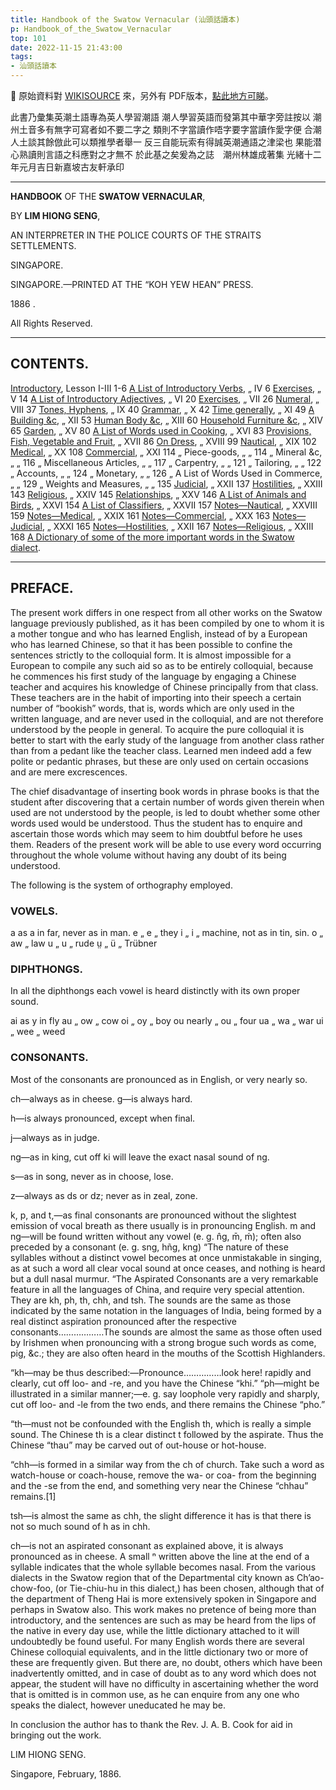```yaml
---
title: Handbook of the Swatow Vernacular (汕頭話讀本)
p: Handbook_of_the_Swatow_Vernacular
top: 101
date: 2022-11-15 21:43:00
tags: 
- 汕頭話讀本
---
```


📌 原始資料對 [WIKISOURCE](https://en.wikisource.org/wiki/Handbook_of_the_Swatow_Vernacular) 來，另外有 PDF版本，[點此地方可睇](/pdf/Handbook_of_the_Swatow_Vernacular.pdf)。


此書乃彙集英潮土語專為英人學習潮語
潮人學習英語而發第其中華字旁註按以
潮州土音多有無字可寫者如不要二字之
類則不字當讀作唔字要字當讀作愛字便
合潮人土談其餘倣此可以類推學者舉一
反三自能玩索有得誠英潮通語之津梁也
果能潜心熟讀則言語之科應對之才無不
於此基之矣爰為之誌　潮州林雄成著集
光緒十二年元月吉日新嘉坡古友軒承印

<!--more-->
------

**HANDBOOK** OF THE **SWATOW VERNACULAR**,

BY **LIM HIONG SENG**,

AN INTERPRETER IN THE POLICE COURTS OF THE STRAITS SETTLEMENTS.

SINGAPORE.

SINGAPORE.—PRINTED AT THE “KOH YEW HEAN” PRESS.

1886 .

All Rights Reserved.

------

## CONTENTS.

[Introductory](/Handbook_of_the_Swatow_Vernacular/introductory),	Lesson I-III	1-6
[A List of Introductory Verbs](/Handbook_of_the_Swatow_Vernacular/a-list-of-introductory-verbs),	„ IV	6
[Exercises](/Handbook_of_the_Swatow_Vernacular/excersise-v),	„ V	14
[A List of Introductory Adjectives](/Handbook_of_the_Swatow_Vernacular/a-list-of-introductory-adjectives),	„ VI	20
[Exercises](/Handbook_of_the_Swatow_Vernacular/excersise-vii),	„ VII	26
[Numeral](/Handbook_of_the_Swatow_Vernacular/numeral),	„ VIII	37
[Tones, Hyphens](/Handbook_of_the_Swatow_Vernacular/tones-hyphens),	„ IX	40
[Grammar](/Handbook_of_the_Swatow_Vernacular/grammar),	„ X	42
[Time generally](/Handbook_of_the_Swatow_Vernacular/time-generally),	„ XI	49
[A Building &c](/Handbook_of_the_Swatow_Vernacular/a-building),	„ XII	53
[Human Body &c](/Handbook_of_the_Swatow_Vernacular/human-body),	„ XIII	60
[Household Furniture &c](/Handbook_of_the_Swatow_Vernacular/household-furniture),	„ XIV	65
[Garden](/Handbook_of_the_Swatow_Vernacular/garden),	„ XV	80
[A List of Words used in Cooking](/Handbook_of_the_Swatow_Vernacular/a-list-of-words-used-in-cooking),	„ XVI	83
[Provisions, Fish, Vegetable and Fruit](/Handbook_of_the_Swatow_Vernacular/provisions-fish-vegetables-and-fruit),	„ XVII	86
[On Dress](/Handbook_of_the_Swatow_Vernacular/on-dress),	„ XVIII	99
[Nautical](/Handbook_of_the_Swatow_Vernacular/nautical),	„ XIX	102
[Medical](/Handbook_of_the_Swatow_Vernacular/medical),	„ XX	108
[Commercial](/Handbook_of_the_Swatow_Vernacular/commercial),	„ XXI	114
„ Piece-goods,	„ „	114
„ Mineral &c,	„ „	116
„ Miscellaneous Articles,	„ „	117
„ Carpentry,	„ „	121
„ Tailoring,	„ „	122
„ Accounts,	„ „	124
„ Monetary,	„ „	126
„ A List of Words Used in Commerce,	„ „	129
„ Weights and Measures,	„ „	135
[Judicial](/Handbook_of_the_Swatow_Vernacular/judicial),	„ XXII	137
[Hostilities](/Handbook_of_the_Swatow_Vernacular/hostilities),	„ XXIII	143
[Religious](/Handbook_of_the_Swatow_Vernacular/religious),	„ XXIV	145
[Relationships](/Handbook_of_the_Swatow_Vernacular/relationships),	„ XXV	146
[A List of Animals and Birds](/Handbook_of_the_Swatow_Vernacular/a-list-of-animals-and-birds),	„ XXVI	154
[A List of Classifiers](/Handbook_of_the_Swatow_Vernacular/a-list-of-classifiers),	„ XXVII	157
[Notes—Nautical](/Handbook_of_the_Swatow_Vernacular/notes-nautical),	„ XXVIII	159
[Notes—Medical](/Handbook_of_the_Swatow_Vernacular/notes-medical),	„ XXIX	161
[Notes—Commercial](/Handbook_of_the_Swatow_Vernacular/notes-commercial),	„ XXX	163
[Notes—Judicial](/Handbook_of_the_Swatow_Vernacular/notes-judicial),	„ XXXI	165
[Notes—Hostilities](/Handbook_of_the_Swatow_Vernacular/notes-hostilities),	„ XXII	167
[Notes—Religious](/Handbook_of_the_Swatow_Vernacular/notes-religious),	„ XXIII	168
[A Dictionary of some of the more important words in the Swatow dialect](/Handbook_of_the_Swatow_Vernacular/a-dictionary-of-some-of-the-more-important-words-in-the-swatow-dialect).

------

## PREFACE.

The present work differs in one respect from all other works on the Swatow language previously published, as it has been compiled by one to whom it is a mother tongue and who has learned English, instead of by a European who has learned Chinese, so that it has been possible to confine the sentences strictly to the colloquial form. It is almost impossible for a European to compile any such aid so as to be entirely colloquial, because he commences his first study of the language by engaging a Chinese teacher and acquires his knowledge of Chinese principally from that class. These teachers are in the habit of importing into their speech a certain number of “bookish” words, that is, words which are only used in the written language, and are never used in the colloquial, and are not therefore understood by the people in general. To acquire the pure colloquial it is better to start with the early study of the language from another class rather than from a pedant like the teacher class. Learned men indeed add a few polite or pedantic phrases, but these are only used on certain occasions and are mere excrescences.

The chief disadvantage of inserting book words in phrase books is that the student after discovering that a certain number of words given therein when used are not understood by the people, is led to doubt whether some other words used would be understood. Thus the student has to enquire and ascertain those words which may seem to him doubtful before he uses them. Readers of the present work will be able to use every word occurring throughout the whole volume without having any doubt of its being understood.

The following is the system of orthography employed.

### VOWELS.

a	as	a	in	far, never as in man.
e	„	e	„	they
i	„	i	„	machine, not as in tin, sin.
o	„	aw	„	law
u	„	u	„	rude
ṳ	„	ü	„	Trübner

### DIPHTHONGS.

In all the diphthongs each vowel is heard distinctly with its own proper sound.

ai	as	y	in	fly
au	„	ow	„	cow
oi	„	oy	„	boy
ou nearly	„	ou	„	four
ua	„	wa	„	war
ui	„	wee	„	weed

### CONSONANTS.

Most of the consonants are pronounced as in English, or very nearly so.

ch—always as in cheese.
g—is always hard.

h—is always pronounced, except when final.

j—always as in judge.

ng—as in king, cut off ki will leave the exact nasal sound of ng.

s—as in song, never as in choose, lose.

z—always as ds or dz; never as in zeal, zone.

k, p, and t,—as final consonants are pronounced without the slightest emission of vocal breath as there usually is in pronouncing English.
m and ng—will be found written without any vowel (e. g. n̂g, m̄, ḿ); often also preceded by a consonant (e. g. sng, hñg, kng) “The nature of these syllables without a distinct vowel becomes at once unmistakable in singing, as at such a word all clear vocal sound at once ceases, and nothing is heard but a dull nasal murmur.
“The Aspirated Consonants are a very remarkable feature in all the languages of China, and require very special attention. They are kh, ph, th, chh, and tsh. The sounds are the same as those indicated by the same notation in the languages of India, being formed by a real distinct aspiration pronounced after the respective consonants………………The sounds are almost the same as those often used by Irishmen when pronouncing with a strong brogue such words as come, pig, &c.; they are also often heard in the mouths of the Scottish Highlanders.

“kh—may be thus described:—Pronounce……………look here! rapidly and clearly, cut off loo- and -re, and you have the Chinese “khi.”
“ph—might be illustrated in a similar manner;—e. g. say loophole very rapidly and sharply, cut off loo- and -le from the two ends, and there remains the Chinese “pho.”

“th—must not be confounded with the English th, which is really a simple sound. The Chinese th is a clear distinct t followed by the aspirate. Thus the Chinese “thau” may be carved out of out-house or hot-house.

“chh—is formed in a similar way from the ch of church. Take such a word as watch-house or coach-house, remove the wa- or coa- from the beginning and the -se from the end, and something very near the Chinese “chhau” remains.[1]

tsh—is almost the same as chh, the slight difference it has is that there is not so much sound of h as in chh.

ch—is not an aspirated consonant as explained above, it is always pronounced as in cheese.
A small ⁿ written above the line at the end of a syllable indicates that the whole syllable becomes nasal.
From the various dialects in the Swatow region that of the Departmental city known as Ch’ao-chow-foo, (or Tie-chiu-hu in this dialect,) has been chosen, although that of the department of Theng Hai is more extensively spoken in Singapore and perhaps in Swatow also. This work makes no pretence of being more than introductory, and the sentences are such as may be heard from the lips of the native in every day use, while the little dictionary attached to it will undoubtedly be found useful. For many English words there are several Chinese colloquial equivalents, and in the little dictionary two or more of these are frequently given. But there are, no doubt, others which have been inadvertently omitted, and in case of doubt as to any word which does not appear, the student will have no difficulty in ascertaining whether the word that is omitted is in common use, as he can enquire from any one who speaks the dialect, however uneducated he may be.

In conclusion the author has to thank the Rev. J. A. B. Cook for aid in bringing out the work.


LIM HIONG SENG.

Singapore, February, 1886.
